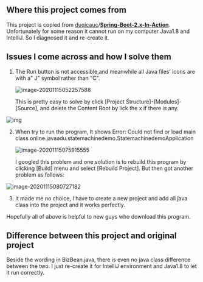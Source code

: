 ## Where this project comes from

This project is copied from [duqicauc](https://github.com/duqicauc)/**[Spring-Boot-2.x-In-Action](https://github.com/duqicauc/Spring-Boot-2.x-In-Action)**. Unfortunately for some reason it cannot run on my computer Java1.8 and IntelliJ. So I diagnosed it and re-create it.

## Issues I come across and how I solve them

1. The Run button is not accessible,and meanwhile all Java files’ icons are with a" J" symbol rather than "C". 

   ![image-20201115052257588](G:\JAVALearn\JavaNotes\pics\image-20201115052257588.png)

   This is pretty easy to solve by click [Project Structure]-[Modules]-[Source], and delete the Content Root  by lick the x if there is any.

![img](G:\JAVALearn\JavaNotes\pics\clip_image002.jpg)

2. When try to run the program, It shows Error: Could not find or load main class online.javaadu.statemachinedemo.StatemachinedemoApplication

   ![image-20201115075915555](G:\JAVALearn\JavaNotes\pics\image-20201115075915555.png)

   I googled this problem and one solution is to rebuild this program by clicking [Build] menu and select [Rebuild Project]. But then got another problem as follows:

![image-20201115080727182](G:\JAVALearn\JavaNotes\pics\image-20201115080727182.png)

3. It made me no choice, I have to create a new project and add all java class into the project and it works perfectly. 

Hopefully all of above is helpful to new guys who download this program.

## Difference between this project and original project

Beside the wording in BizBean.java, there is even no java class difference between the two. I just re-create it for IntelliJ environment and Java1.8 to let it run correctly.

